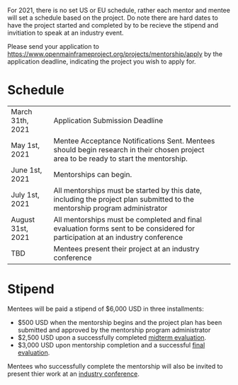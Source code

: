 For 2021, there is no set US or EU schedule, rather each mentor and mentee will set a schedule based on the project. Do note there are hard dates to have the project started and completed by to be recieve the stipend and invitiation to speak at an industry event.

Please send your application to https://www.openmainframeproject.org/projects/mentorship/apply by the application deadline, indicating the project you wish to apply for.

# Schedule

| | | |
|---------|--------|---------|
| March 31th, 2021 | Application Submission Deadline |
| May 1st, 2021 | Mentee Acceptance Notifications Sent. Mentees should begin research in their chosen project area to be ready to start the mentorship. |
| June 1st, 2021 | Mentorships can begin. |
| July 1st, 2021 | All mentorships must be started by this date, including the project plan submitted to the mentorship program administrator  |
| August 31st, 2021 | All mentorships must be completed and final evaluation forms sent to be considered for participation at an industry conference |
| TBD | Mentees present their project at an industry conference |

# Stipend

Mentees will be paid a stipend of $6,000 USD in three installments:

- $500 USD when the mentorship begins and the project plan has been submitted and approved by the mentorship program administrator
- $2,500 USD upon a successfully completed [midterm evaluation](../guides/mentee.md#evaluations).
- $3,000 USD upon mentorship completion and a successful [final evaluation](../guides/mentee.md#final-evaluations-and-work-product-submission).

Mentees who successfully complete the mentorship will also be invited to present thier work at an [industry conference](../guides/mentee.md#particpation-at-an-industry-event).
